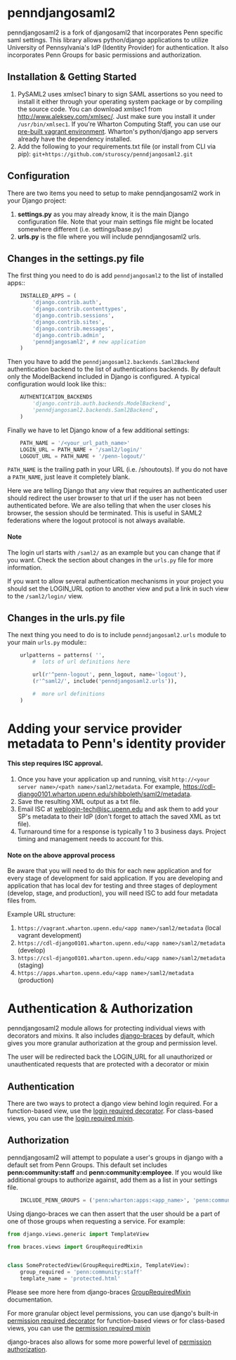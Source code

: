 # penndjangosaml2

penndjangosaml2 is a fork of djangosaml2 that incorporates Penn specific saml settings. This library allows python/django applications to utilize University of Pennsylvania's IdP (Identity Provider) for authentication. It also incorporates Penn Groups for basic permissions and authorization.

## Installation & Getting Started

1. PySAML2 uses xmlsec1 binary to sign SAML assertions so you need to install it either through your operating system package or by compiling the source code. You can download xmlsec1 from http://www.aleksey.com/xmlsec/. Just make sure you install it under `/usr/bin/xmlsec1`. If you're Wharton Computing Staff, you can use our [pre-built vagrant environment](https://stash.wharton.upenn.edu/projects/VAGRANT/repos/python-dev). Wharton's python/django app servers already have the dependency installed.
2. Add the following to your requirements.txt file (or install from CLI via pip): `git+https://github.com/sturoscy/penndjangosaml2.git`

## Configuration

There are two items you need to setup to make penndjangosaml2 work in your Django project:

1. **settings.py** as you may already know, it is the main Django configuration file. Note that your main settings file might be located somewhere different (i.e. settings/base.py)
2. **urls.py** is the file where you will include penndjangosaml2 urls.

## Changes in the settings.py file

The first thing you need to do is add `penndjangosaml2` to the list of installed apps::

``` python
    INSTALLED_APPS = (
        'django.contrib.auth',
        'django.contrib.contenttypes',
        'django.contrib.sessions',
        'django.contrib.sites',
        'django.contrib.messages',
        'django.contrib.admin',
        'penndjangosaml2', # new application
    )
```

Then you have to add the `penndjangosaml2.backends.Saml2Backend` authentication backend to the list of authentications backends. By default only the ModelBackend included in Django is configured. A typical configuration would look like this::

``` python
    AUTHENTICATION_BACKENDS
        'django.contrib.auth.backends.ModelBackend',
        'penndjangosaml2.backends.Saml2Backend',
    )
```

Finally we have to let Django know of a few additional settings:

``` python
    PATH_NAME = '/<your_url_path_name>'
    LOGIN_URL = PATH_NAME + '/saml2/login/'
    LOGOUT_URL = PATH_NAME + '/penn-logout/'
```

`PATH_NAME` is the trailing path in your URL (i.e. /shoutouts).
If you do not have a `PATH_NAME`, just leave it completely blank.

Here we are telling Django that any view that requires an authenticated user should redirect the user browser to that url if the user has not been authenticated before. We are also telling that when the user closes his browser, the session should be terminated. This is useful in SAML2 federations where the logout protocol is not always available.

#### Note

The login url starts with `/saml2/` as an example but you can change that if you want. Check the section about changes in the `urls.py` file for more information.

If you want to allow several authentication mechanisms in your project you should set the LOGIN_URL option to another view and put a link in such view to the `/saml2/login/` view.

## Changes in the urls.py file

The next thing you need to do is to include `penndjangosaml2.urls` module to your main `urls.py` module::

``` python
    urlpatterns = patterns( '',
        #  lots of url definitions here

        url(r'^penn-logout', penn_logout, name='logout'),
        (r'^saml2/', include('penndjangosaml2.urls')),

        #  more url definitions
    )
```

# Adding your service provider metadata to Penn's identity provider
#### This step requires ISC approval.

1. Once you have your application up and running, visit `http://<your server name>/<path name>/saml2/metadata`. For example, https://cdl-django0101.wharton.upenn.edu/shibboleth/saml2/metadata.
2. Save the resulting XML output as a txt file.
3. Email ISC at weblogin-tech@isc.upenn.edu and ask them to add your SP's metadata to their IdP (don't forget to attach the saved XML as txt file).
4. Turnaround time for a response is typically 1 to 3 business days. Project timing and management needs to account for this.

#### Note on the above approval process
Be aware that you will need to do this for each new application and for every stage of development for said application. If you are developing and application that has local dev for testing and three stages of deployment (develop, stage, and production), you will need ISC to add four metadata files from.

Example URL structure:
1. `https://vagrant.wharton.upenn.edu/<app name>/saml2/metadata` (local vagrant development)
2. `https://cdl-django0101.wharton.upenn.edu/<app name>/saml2/metadata` (develop)
3. `https://csl-django0101.wharton.upenn.edu/<app name>/saml2/metadata` (staging)
4. `https://apps.wharton.upenn.edu/<app name>/saml2/metadata` (production)

# Authentication & Authorization
penndjangosaml2 module allows for protecting individual views with decorators and mixins. It also includes [django-braces](https://django-braces.readthedocs.io/en/latest/) by default, which gives you more granular authorization at the group and permission level.

The user will be redirected back the LOGIN_URL for all unauthorized or unauthenticated requests that are protected with a decorator or mixin

## Authentication
There are two ways to protect a django view behind login required. For a function-based view, use the [login required decorator](https://docs.djangoproject.com/en/1.11/topics/auth/default/#the-login-required-decorator). For class-based views, you can use the [login required mixin](https://docs.djangoproject.com/en/1.11/topics/auth/default/#the-loginrequired-mixin).

## Authorization
penndjangosaml2 will attempt to populate a user's groups in django with a default set from Penn Groups. This default set includes **penn:community:staff** and **penn:community:employee**. If you would like additional groups to authorize against, add them as a list in your settings file.

``` python
    INCLUDE_PENN_GROUPS = ('penn:wharton:apps:<app_name>', 'penn:community:alumni',)
```

Using django-braces we can then assert that the user should be a part of one of those groups when requesting a service. For example:

``` python
from django.views.generic import TemplateView

from braces.views import GroupRequiredMixin


class SomeProtectedView(GroupRequiredMixin, TemplateView):
    group_required = 'penn:community:staff'
    template_name = 'protected.html'
```

Please see more here from django-braces [GroupRequiredMixin](https://django-braces.readthedocs.io/en/latest/access.html#grouprequiredmixin) documentation.

For more granular object level permissions, you can use django's built-in [permission required decorator](https://docs.djangoproject.com/en/1.11/topics/auth/default/#the-permission-required-decorator) for function-based views or for class-based views, you can use the [permission required mixin](https://docs.djangoproject.com/en/1.11/topics/auth/default/#the-permissionrequiredmixin-mixin)

django-braces also allows for some more powerful level of [permission authorization](https://django-braces.readthedocs.io/en/latest/access.html#permissionrequiredmixin).
